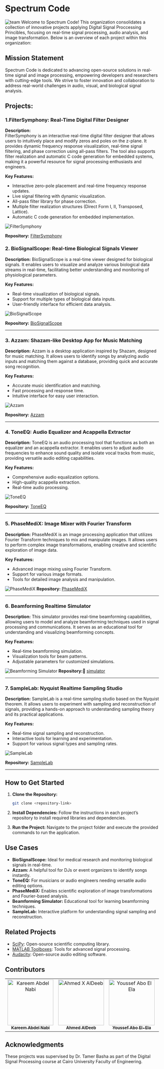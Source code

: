 # Spectrum Code
![team](https://pbs.twimg.com/media/Gi0npnZX0AA4BER?format=jpg&name=large)
Welcome to Spectrum Code! This organization consolidates a collection of innovative projects applying Digital Signal Proccessing Princibles, focusing on real-time signal processing, audio analysis, and image transformation. Below is an overview of each project within this organization:

## Mission Statement
Spectrum Code is dedicated to advancing open-source solutions in real-time signal and image processing, empowering developers and researchers with cutting-edge tools. We strive to foster innovation and collaboration to address real-world challenges in audio, visual, and biological signal analysis.

## Projects:

### 1.FilterSymphony: Real-Time Digital Filter Designer  

**Description:**  
FilterSymphony is an interactive real-time digital filter designer that allows users to intuitively place and modify zeros and poles on the z-plane. It provides dynamic frequency response visualization, real-time signal filtering, and phase correction using all-pass filters. The tool also supports filter realization and automatic C code generation for embedded systems, making it a powerful resource for signal processing enthusiasts and engineers.

**Key Features:**  
- Interactive zero-pole placement and real-time frequency response updates.  
- Live signal filtering with dynamic visualization.  
- All-pass filter library for phase correction.  
- Multiple filter realization structures (Direct Form I, II, Transposed, Lattice).  
- Automatic C code generation for embedded implementation.  

![FilterSymphony](https://github.com/Sprectrum-code/FilterSymphony-Realtime-Digital-Filter-Designer/blob/main/assets/home.png)

**Repository:** [FilterSymphony](https://github.com/yourusername/Digital-Filter-Designer)
### 2. BioSignalScope: Real-time Biological Signals Viewer

**Description:**
BioSignalScope is a real-time viewer designed for biological signals. It enables users to visualize and analyze various biological data streams in real-time, facilitating better understanding and monitoring of physiological parameters.

**Key Features:**
- Real-time visualization of biological signals.
- Support for multiple types of biological data inputs.
- User-friendly interface for efficient data analysis.

![BioSignalScope](https://github.com/Mostafaali3/BioSignalScope-Real-time-biological-signals-viewer/blob/main/Images/overview.png)

**Repository:** [BioSignalScope](https://github.com/Mostafaali3/BioSignalScope-Real-time-biological-signals-viewer?tab=readme-ov-file)

---

### 3. Azzam: Shazam-like Desktop App for Music Matching

**Description:**
Azzam is a desktop application inspired by Shazam, designed for music matching. It allows users to identify songs by analyzing audio inputs and matching them against a database, providing quick and accurate song recognition.

**Key Features:**
- Accurate music identification and matching.
- Fast processing and response time.
- Intuitive interface for easy user interaction.

![Azzam](https://github.com/Mostafaali3/Azzam-Shazam-like-desktop-app-for-music-matching/blob/main/assets/program%20laptop%20mockup.png)

**Repository:** [Azzam](https://github.com/Mostafaali3/Azzam-Shazam-like-desktop-app-for-music-matching)

---

### 4. ToneEQ: Audio Equalizer and Acappella Extractor

**Description:**
ToneEQ is an audio processing tool that functions as both an equalizer and an acappella extractor. It enables users to adjust audio frequencies to enhance sound quality and isolate vocal tracks from music, providing versatile audio editing capabilities.

**Key Features:**
- Comprehensive audio equalization options.
- High-quality acappella extraction.
- Real-time audio processing.

![ToneEQ](https://github.com/Mostafaali3/ToneEQ-Audio-Equalizer-and-Acapella-Extractor/blob/main/assets/laptob_mockup.png)

**Repository:** [ToneEQ](https://github.com/Mostafaali3/ToneEQ-Audio-Equalizer-and-Acapella-Extractor?tab=readme-ov-file)

---

### 5. PhaseMediX: Image Mixer with Fourier Transform

**Description:**
PhaseMediX is an image processing application that utilizes Fourier Transform techniques to mix and manipulate images. It allows users to perform complex image transformations, enabling creative and scientific exploration of image data.

**Key Features:**
- Advanced image mixing using Fourier Transform.
- Support for various image formats.
- Tools for detailed image analysis and manipulation.

![PhaseMediX](https://github.com/Mostafaali3/PhaseMediX-Image-Mixer-with-Fourier-Transform/blob/main/assets/screen_mockup.png)
**Repository:** [PhaseMediX](https://github.com/Mostafaali3/PhaseMediX-Image-Mixer-with-Fourier-Transform)

---

### 6. Beamforming Realtime Simulator

**Description:**
This simulator provides real-time beamforming capabilities, allowing users to model and analyze beamforming techniques used in signal processing and communications. It serves as an educational tool for understanding and visualizing beamforming concepts.

**Key Features:**
- Real-time beamforming simulation.
- Visualization tools for beam patterns.
- Adjustable parameters for customized simulations.

![Beamforming Simulator](https://github.com/Mostafaali3/Beamforming-Realtime-Simulator/blob/main/assets/Group%209.png)
**Repository:** [ٍsimulator](https://github.com/Mostafaali3/Beamforming-Realtime-Simulator)

---

### 7. SampleLab: Nyquist Realtime Sampling Studio

**Description:**
SampleLab is a real-time sampling studio based on the Nyquist theorem. It allows users to experiment with sampling and reconstruction of signals, providing a hands-on approach to understanding sampling theory and its practical applications.

**Key Features:**
- Real-time signal sampling and reconstruction.
- Interactive tools for learning and experimentation.
- Support for various signal types and sampling rates.

![SampleLab](https://github.com/Mostafaali3/SampleLab-Nyquist-Realtime-Sampling-Studio/blob/main/icons_setup/icons/task_2_image.png)

**Repository:** [SampleLab](https://github.com/Mostafaali3/SampleLab-Nyquist-Realtime-Sampling-Studio)

---

## How to Get Started

1. **Clone the Repository:**
   ```bash
   git clone <repository-link>
   ```

2. **Install Dependencies:**
   Follow the instructions in each project’s repository to install required libraries and dependencies.

3. **Run the Project:**
   Navigate to the project folder and execute the provided commands to run the application.

## Use Cases

- **BioSignalScope:** Ideal for medical research and monitoring biological signals in real-time.
- **Azzam:** A helpful tool for DJs or event organizers to identify songs instantly.
- **ToneEQ:** For musicians or audio engineers needing versatile audio editing options.
- **PhaseMediX:** Enables scientific exploration of image transformations and Fourier-based analysis.
- **Beamforming Simulator:** Educational tool for learning beamforming techniques.
- **SampleLab:** Interactive platform for understanding signal sampling and reconstruction.


## Related Projects

- [SciPy](https://scipy.org/): Open-source scientific computing library.
- [MATLAB Toolboxes](https://www.mathworks.com/products.html): Tools for advanced signal processing.
- [Audacity](https://www.audacityteam.org/): Open-source audio editing software.


## Contributors <a name="Contributors"></a>

<table>
  <tr>
    <td align="center">
      <a href="https://github.com/karreemm" target="_blank">
        <img src="https://github.com/karreemm.png" width="150px;" alt="Kareem Abdel Nabi"/>
        <br />
        <sub><b>Kareem Abdel Nabi</b></sub>
      </a>
    </td>
    <td align="center">
      <a href="https://github.com/AhmedXAlDeeb" target="_blank">
        <img src="https://github.com/AhmedXAlDeeb.png" width="150px;" alt="Ahmed X AlDeeb"/>
        <br />
        <sub><b>Ahmed AlDeeb</b></sub>
      </a>
    </td>
    <td align="center">
      <a href="https://github.com/Youssef-Abo-El-Ela" target="_blank">
        <img src="https://github.com/Youssef-Abo-El-Ela.png" width="150px;" alt="Youssef Abo El Ela"/>
        <br />
        <sub><b>Youssef Abo El-Ela</b></sub>
      </a>
    </td>
    <td align="center">
      <a href="https://github.com/Mostafaali3" target="_blank">
        <img src="https://github.com/Mostafaali3.png" width="150px;" alt="Mostafa Ali"/>
        <br />
        <sub><b>Mostafa Ali</b></sub>
      </a>
    </td>
  </tr>
</table>

## Acknowledgments
These projects was supervised by Dr. Tamer Basha as part of the Digital Signal Processing course at Cairo University Faculty of Engineering.
